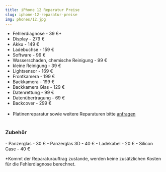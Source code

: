 ```yaml
---
title: iPhone 12 Reparatur Preise
slug: iphone-12-reparatur-preise
img: phones/12.jpg
---
```


- Fehlerdiagnose - 39 €*
- Display - 279 €
- Akku - 149 €
- Ladebuchse - 159 €
- Software - 99 €
- Wasserschaden, chemische Reinigung - 99 €
- kleine Reinigung - 39 €
- Lightsensor - 169 €
- Frontkamera - 199  €
- Backkamera - 199 €
- Backkamera Glas - 129 €
- Datenrettung - 99 €
- Datenübertragung - 69 €
- Backcover - 299 €<br><br>
- Platinenreparatur sowie weitere Reparaturen bitte <a href="/kontakt">anfragen</a>
<br></br>
<h3>Zubehör</h3>
- Panzerglas - 30 €
- Panzerglas 3D - 40 €
- Ladekabel - 20 €
- Silicon Case - 40 €


*Kommt der Reparaturauftrag zustande, werden keine zusätzlichen Kosten für die Fehlerdiagnose berechnet.
